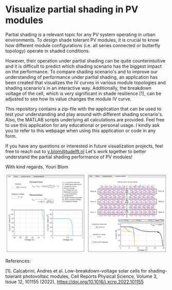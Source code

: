 # Visualize partial shading in PV modules
Partial shading is a relevant topic for any PV system operating in urban environments.
To design shade tolerant PV modules, it is crucial to know how different module configurations (i.e. all series connected or butterfly topology) operate in shaded conditions.

However, their operation under partial shading can be quite counterintuitive and it is difficult to predict which shading scenario has the biggest impact on the performance.
To compare shading scenario's and to improve our understanding of performance under partial shading, an application has been created that visualizes the IV curves in various module topologies and shading scenario's in an interactive way.
Additionally, the breakdown voltage of the cell, which is very significant in shade resilience [1], can be adjusted to see how its value changes the module IV curve.

This repository contains a zip-file with the application that can be used to test your understanding and play around with different shading scenario's.
Also, the MATLAB scripts underlying all calculations are provided.
Feel free to use this application for any educational or personal usage.
I kindly ask you to refer to this webpage when using this application or code in any form.

If you have any questions or interested in future visualization projects, feel free to reach out to y.blom@tudelft.nl
Let's work together to better understand the partial shading performance of PV modules!

With kind regards,
Youri Blom

![plot](Figures/GitlabFigure.png)

References:

[1]. Calcabrini, Andres et al. Low-breakdown-voltage solar cells for shading-tolerant photovoltaic modules, Cell Reports Physical Science, Volume 3, Issue 12, 101155 (2022), https://doi.org/10.1016/j.xcrp.2022.101155
